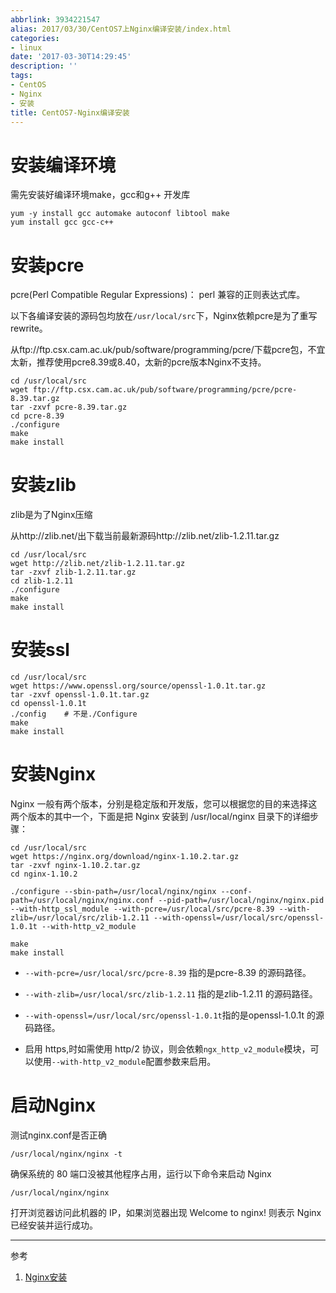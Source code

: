 ```yaml
---
abbrlink: 3934221547
alias: 2017/03/30/CentOS7上Nginx编译安装/index.html
categories:
- linux
date: '2017-03-30T14:29:45'
description: ''
tags:
- CentOS
- Nginx
- 安装
title: CentOS7-Nginx编译安装
---
```









# 安装编译环境

需先安装好编译环境make，gcc和g++ 开发库

```shell
yum -y install gcc automake autoconf libtool make
yum install gcc gcc-c++
```

# 安装pcre

pcre(Perl Compatible Regular Expressions)： perl 兼容的正则表达式库。

以下各编译安装的源码包均放在`/usr/local/src`下，Nginx依赖pcre是为了重写rewrite。

从ftp://ftp.csx.cam.ac.uk/pub/software/programming/pcre/下载pcre包，不宜太新，推荐使用pcre8.39或8.40，太新的pcre版本Nginx不支持。

```shell
cd /usr/local/src
wget ftp://ftp.csx.cam.ac.uk/pub/software/programming/pcre/pcre-8.39.tar.gz
tar -zxvf pcre-8.39.tar.gz
cd pcre-8.39
./configure
make
make install
```

<!--more-->

# 安装zlib

zlib是为了Nginx压缩

从http://zlib.net/出下载当前最新源码http://zlib.net/zlib-1.2.11.tar.gz

```shell
cd /usr/local/src
wget http://zlib.net/zlib-1.2.11.tar.gz
tar -zxvf zlib-1.2.11.tar.gz
cd zlib-1.2.11
./configure
make
make install
```

# 安装ssl

```shell
cd /usr/local/src
wget https://www.openssl.org/source/openssl-1.0.1t.tar.gz
tar -zxvf openssl-1.0.1t.tar.gz
cd openssl-1.0.1t
./config 	# 不是./Configure
make
make install
```

# 安装Nginx

Nginx 一般有两个版本，分别是稳定版和开发版，您可以根据您的目的来选择这两个版本的其中一个，下面是把 Nginx 安装到 /usr/local/nginx 目录下的详细步骤：

```shell
cd /usr/local/src
wget https://nginx.org/download/nginx-1.10.2.tar.gz
tar -zxvf nginx-1.10.2.tar.gz
cd nginx-1.10.2

./configure --sbin-path=/usr/local/nginx/nginx --conf-path=/usr/local/nginx/nginx.conf --pid-path=/usr/local/nginx/nginx.pid --with-http_ssl_module --with-pcre=/usr/local/src/pcre-8.39 --with-zlib=/usr/local/src/zlib-1.2.11 --with-openssl=/usr/local/src/openssl-1.0.1t --with-http_v2_module

make
make install
```

- `--with-pcre=/usr/local/src/pcre-8.39` 指的是pcre-8.39 的源码路径。


- `--with-zlib=/usr/local/src/zlib-1.2.11` 指的是zlib-1.2.11 的源码路径。
- `--with-openssl=/usr/local/src/openssl-1.0.1t`指的是openssl-1.0.1t 的源码路径。


- 启用 https,时如需使用 http/2 协议，则会依赖`ngx_http_v2_module`模块，可以使用`--with-http_v2_module`配置参数来启用。

# 启动Nginx

测试nginx.conf是否正确

```shell
/usr/local/nginx/nginx -t
```

确保系统的 80 端口没被其他程序占用，运行以下命令来启动 Nginx

```shell
/usr/local/nginx/nginx 
```

打开浏览器访问此机器的 IP，如果浏览器出现 Welcome to nginx! 则表示 Nginx 已经安装并运行成功。



---

参考

1. [Nginx安装](http://www.nginx.cn/install)